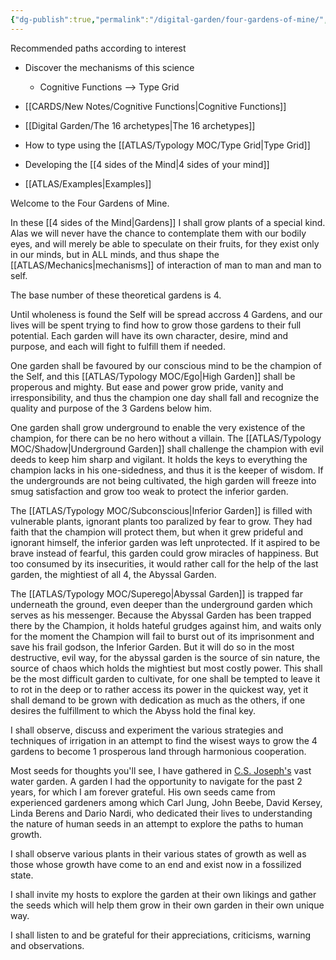 ```yaml
---
{"dg-publish":true,"permalink":"/digital-garden/four-gardens-of-mine/","tags":["gardenEntry"]}
---
```



Recommended paths according to interest 
- Discover the mechanisms of this science
	- Cognitive Functions --> Type Grid 

- [[CARDS/New Notes/Cognitive Functions\|Cognitive Functions]]
- [[Digital Garden/The 16 archetypes\|The 16 archetypes]] 
- How to type using the [[ATLAS/Typology MOC/Type Grid\|Type Grid]]
- Developing the [[4 sides of the Mind\|4 sides of your mind]] 
- [[ATLAS/Examples\|Examples]]

Welcome to the Four Gardens of Mine.

In these [[4 sides of the Mind\|Gardens]] I shall grow plants of a special kind. Alas we will never have the chance to contemplate them with our bodily eyes, and will merely be able to speculate on their fruits, for they exist only in our minds, but in ALL minds, and thus shape the [[ATLAS/Mechanics\|mechanisms]] of interaction of man to man and man to self.  

The base number of these theoretical gardens is 4. 

Until wholeness is found the Self will be spread accross 4 Gardens, and our lives will be spent trying to find how to grow those gardens to their full potential. Each garden will have its own character, desire, mind and purpose, and each will fight to fulfill them if needed. 

One garden shall be favoured by our conscious mind to be the champion of the Self, and this [[ATLAS/Typology MOC/Ego\|High Garden]] shall be properous and mighty. But ease and power grow pride, vanity and irresponsibility, and thus the champion one day shall fall and recognize the quality and purpose of the 3 Gardens below him. 

One garden shall grow underground to enable the very existence of the champion, for there can be no hero without a villain. The [[ATLAS/Typology MOC/Shadow\|Underground Garden]] shall challenge the champion with evil deeds to keep him sharp and vigilant. It holds the keys to everything the champion lacks in his one-sidedness, and thus it is the keeper of wisdom. If the undergrounds are not being cultivated, the high garden will freeze into smug satisfaction and grow too weak to protect the inferior garden. 

The [[ATLAS/Typology MOC/Subconscious\|Inferior Garden]] is filled with vulnerable plants, ignorant plants too paralized by fear to grow. They had faith that the champion will protect them, but when it grew prideful and ignorant himself, the inferior garden was left unprotected. If it aspired to be brave instead of fearful, this garden could grow miracles of happiness. But too consumed by its insecurities, it would rather call for the help of the last garden, the mightiest of all 4, the Abyssal Garden. 

The [[ATLAS/Typology MOC/Superego\|Abyssal Garden]] is trapped far underneath the ground, even deeper than the underground garden which serves as his messenger. Because the Abyssal Garden has been trapped there by the Champion, it holds hateful grudges against him, and waits only for the moment the Champion will fail to burst out of its imprisonment and save his frail godson, the Inferior Garden. But it will do so in the most destructive, evil way, for the abyssal garden is the source of sin nature, the source of chaos which holds the mightiest but most costly power. This shall be the most difficult garden to cultivate, for one shall be tempted to leave it to rot in the deep or to rather access its power in the quickest way, yet it shall demand to be grown with dedication as much as the others, if one desires the fulfillment to which the Abyss hold the final key. 

I shall observe, discuss and experiment the various strategies and techniques of irrigation in an attempt to find the wisest ways to grow the 4 gardens to become 1 prosperous land through harmonious cooperation. 

Most seeds for thoughts you'll see, I have gathered in [C.S. Joseph's](https://csjoseph.life/) vast water garden. A garden I had the opportunity to navigate for the past 2 years, for which I am forever grateful. His own seeds came from experienced gardeners among which Carl Jung, John Beebe, David Kersey, Linda Berens and Dario Nardi, who dedicated their lives to understanding the nature of human seeds in an attempt to explore the paths to human growth. 

I shall observe various plants in their various states of growth as well as those whose growth have come to an end and exist now in a fossilized state. 

I shall invite my hosts to explore the garden at their own likings and gather the seeds which will help them grow in their own garden in their own unique way. 

I shall listen to and be grateful for their appreciations, criticisms, warning and observations. 

[^1]: I say the game is human, but it is likely a game all species able to perceive and judge play as well. 